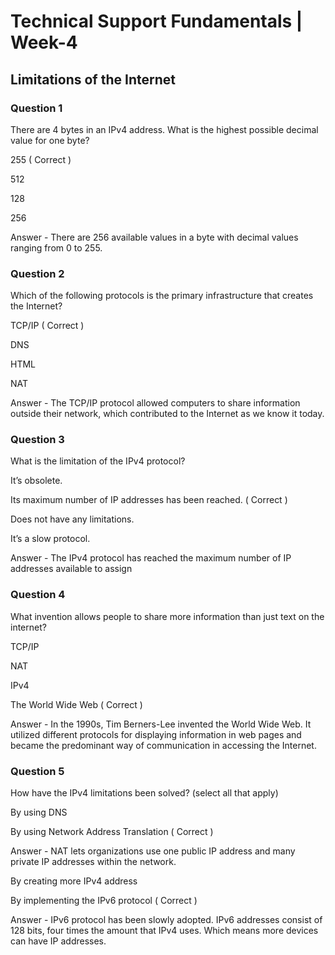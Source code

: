 # Technical Support Fundamentals | Week-4

## Limitations of the Internet

### Question 1

There are 4 bytes in an IPv4 address. What is the highest possible decimal value for one byte?

255 ( Correct )

512

128

256

Answer - There are 256 available values in a byte with decimal values ranging from 0 to 255.


### Question 2

Which of the following protocols is the primary infrastructure that creates the Internet?


TCP/IP ( Correct )

DNS

HTML

NAT

Answer - The TCP/IP protocol allowed computers to share information outside their network, which contributed to the Internet as we know it today.


### Question 3

What is the limitation of the IPv4 protocol?


It’s obsolete.

Its maximum number of IP addresses has been reached. ( Correct )

Does not have any limitations.

It’s a slow protocol.


Answer - The IPv4 protocol has reached the maximum number of IP addresses available to assign


### Question 4


What invention allows people to share more information than just text on the internet?


TCP/IP

NAT

IPv4

The World Wide Web ( Correct )

Answer - In the 1990s, Tim Berners-Lee invented the World Wide Web. It utilized different protocols for displaying information in web pages and became the predominant way of communication in accessing the Internet.


### Question 5

How have the IPv4 limitations been solved? (select all that apply)

By using DNS

By using Network Address Translation ( Correct )

Answer - NAT lets organizations use one public IP address and many private IP addresses within the network.

By creating more IPv4 address

By implementing the IPv6 protocol ( Correct )

Answer - IPv6 protocol has been slowly adopted. IPv6 addresses consist of 128 bits, four times the amount that IPv4 uses. Which means more devices can have IP addresses.